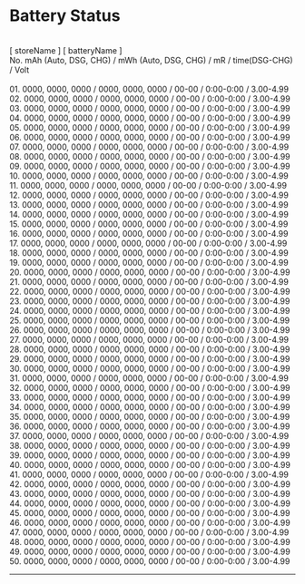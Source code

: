 # Battery Status
<br>[ storeName ] [ batteryName ]
<br>No. mAh (Auto, DSG, CHG) / mWh (Auto, DSG, CHG) / mR / time(DSG-CHG) / Volt
<br>
<br>01.  0000, 0000, 0000 / 0000, 0000, 0000 / 00-00 / 0:00-0:00 / 3.00-4.99
<br>02.  0000, 0000, 0000 / 0000, 0000, 0000 / 00-00 / 0:00-0:00 / 3.00-4.99
<br>03.  0000, 0000, 0000 / 0000, 0000, 0000 / 00-00 / 0:00-0:00 / 3.00-4.99
<br>04.  0000, 0000, 0000 / 0000, 0000, 0000 / 00-00 / 0:00-0:00 / 3.00-4.99
<br>05.  0000, 0000, 0000 / 0000, 0000, 0000 / 00-00 / 0:00-0:00 / 3.00-4.99
<br>06.  0000, 0000, 0000 / 0000, 0000, 0000 / 00-00 / 0:00-0:00 / 3.00-4.99
<br>07.  0000, 0000, 0000 / 0000, 0000, 0000 / 00-00 / 0:00-0:00 / 3.00-4.99
<br>08.  0000, 0000, 0000 / 0000, 0000, 0000 / 00-00 / 0:00-0:00 / 3.00-4.99
<br>09.  0000, 0000, 0000 / 0000, 0000, 0000 / 00-00 / 0:00-0:00 / 3.00-4.99
<br>10.  0000, 0000, 0000 / 0000, 0000, 0000 / 00-00 / 0:00-0:00 / 3.00-4.99
<br>11.  0000, 0000, 0000 / 0000, 0000, 0000 / 00-00 / 0:00-0:00 / 3.00-4.99
<br>12.  0000, 0000, 0000 / 0000, 0000, 0000 / 00-00 / 0:00-0:00 / 3.00-4.99
<br>13.  0000, 0000, 0000 / 0000, 0000, 0000 / 00-00 / 0:00-0:00 / 3.00-4.99
<br>14.  0000, 0000, 0000 / 0000, 0000, 0000 / 00-00 / 0:00-0:00 / 3.00-4.99
<br>15.  0000, 0000, 0000 / 0000, 0000, 0000 / 00-00 / 0:00-0:00 / 3.00-4.99
<br>16.  0000, 0000, 0000 / 0000, 0000, 0000 / 00-00 / 0:00-0:00 / 3.00-4.99
<br>17.  0000, 0000, 0000 / 0000, 0000, 0000 / 00-00 / 0:00-0:00 / 3.00-4.99
<br>18.  0000, 0000, 0000 / 0000, 0000, 0000 / 00-00 / 0:00-0:00 / 3.00-4.99
<br>19.  0000, 0000, 0000 / 0000, 0000, 0000 / 00-00 / 0:00-0:00 / 3.00-4.99
<br>20.  0000, 0000, 0000 / 0000, 0000, 0000 / 00-00 / 0:00-0:00 / 3.00-4.99
<br>21.  0000, 0000, 0000 / 0000, 0000, 0000 / 00-00 / 0:00-0:00 / 3.00-4.99
<br>22.  0000, 0000, 0000 / 0000, 0000, 0000 / 00-00 / 0:00-0:00 / 3.00-4.99
<br>23.  0000, 0000, 0000 / 0000, 0000, 0000 / 00-00 / 0:00-0:00 / 3.00-4.99
<br>24.  0000, 0000, 0000 / 0000, 0000, 0000 / 00-00 / 0:00-0:00 / 3.00-4.99
<br>25.  0000, 0000, 0000 / 0000, 0000, 0000 / 00-00 / 0:00-0:00 / 3.00-4.99
<br>26.  0000, 0000, 0000 / 0000, 0000, 0000 / 00-00 / 0:00-0:00 / 3.00-4.99
<br>27.  0000, 0000, 0000 / 0000, 0000, 0000 / 00-00 / 0:00-0:00 / 3.00-4.99
<br>28.  0000, 0000, 0000 / 0000, 0000, 0000 / 00-00 / 0:00-0:00 / 3.00-4.99
<br>29.  0000, 0000, 0000 / 0000, 0000, 0000 / 00-00 / 0:00-0:00 / 3.00-4.99
<br>30.  0000, 0000, 0000 / 0000, 0000, 0000 / 00-00 / 0:00-0:00 / 3.00-4.99
<br>31.  0000, 0000, 0000 / 0000, 0000, 0000 / 00-00 / 0:00-0:00 / 3.00-4.99
<br>32.  0000, 0000, 0000 / 0000, 0000, 0000 / 00-00 / 0:00-0:00 / 3.00-4.99
<br>33.  0000, 0000, 0000 / 0000, 0000, 0000 / 00-00 / 0:00-0:00 / 3.00-4.99
<br>34.  0000, 0000, 0000 / 0000, 0000, 0000 / 00-00 / 0:00-0:00 / 3.00-4.99
<br>35.  0000, 0000, 0000 / 0000, 0000, 0000 / 00-00 / 0:00-0:00 / 3.00-4.99
<br>36.  0000, 0000, 0000 / 0000, 0000, 0000 / 00-00 / 0:00-0:00 / 3.00-4.99
<br>37.  0000, 0000, 0000 / 0000, 0000, 0000 / 00-00 / 0:00-0:00 / 3.00-4.99
<br>38.  0000, 0000, 0000 / 0000, 0000, 0000 / 00-00 / 0:00-0:00 / 3.00-4.99
<br>39.  0000, 0000, 0000 / 0000, 0000, 0000 / 00-00 / 0:00-0:00 / 3.00-4.99
<br>40.  0000, 0000, 0000 / 0000, 0000, 0000 / 00-00 / 0:00-0:00 / 3.00-4.99
<br>41.  0000, 0000, 0000 / 0000, 0000, 0000 / 00-00 / 0:00-0:00 / 3.00-4.99
<br>42.  0000, 0000, 0000 / 0000, 0000, 0000 / 00-00 / 0:00-0:00 / 3.00-4.99
<br>43.  0000, 0000, 0000 / 0000, 0000, 0000 / 00-00 / 0:00-0:00 / 3.00-4.99
<br>44.  0000, 0000, 0000 / 0000, 0000, 0000 / 00-00 / 0:00-0:00 / 3.00-4.99
<br>45.  0000, 0000, 0000 / 0000, 0000, 0000 / 00-00 / 0:00-0:00 / 3.00-4.99
<br>46.  0000, 0000, 0000 / 0000, 0000, 0000 / 00-00 / 0:00-0:00 / 3.00-4.99
<br>47.  0000, 0000, 0000 / 0000, 0000, 0000 / 00-00 / 0:00-0:00 / 3.00-4.99
<br>48.  0000, 0000, 0000 / 0000, 0000, 0000 / 00-00 / 0:00-0:00 / 3.00-4.99
<br>49.  0000, 0000, 0000 / 0000, 0000, 0000 / 00-00 / 0:00-0:00 / 3.00-4.99
<br>50.  0000, 0000, 0000 / 0000, 0000, 0000 / 00-00 / 0:00-0:00 / 3.00-4.99
<br><hr>
